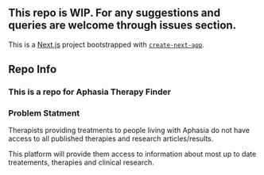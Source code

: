 ## This repo is WIP. For any suggestions and queries are welcome through issues section.

This is a [Next.js](https://nextjs.org/) project bootstrapped with [`create-next-app`](https://github.com/vercel/next.js/tree/canary/packages/create-next-app).

## Repo Info

### This is a repo for Aphasia Therapy Finder

### Problem Statment

Therapists providing treatments to people living with Aphasia do not have access to all published therapies and research articles/results.

This platform will provide them access to information about most up to date treatements, therapies and clinical research.
